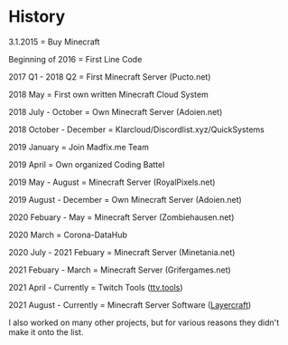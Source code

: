 # History
3.1.2015 = Buy Minecraft

Beginning of 2016 = First Line Code

2017 Q1 - 2018 Q2 = First Minecraft Server (Pucto.net)

2018 May = First own written Minecraft Cloud System

2018 July - October = Own Minecraft Server (Adoien.net)

2018 October - December = Klarcloud/Discordlist.xyz/QuickSystems

2019 January = Join Madfix.me Team

2019 April = Own organized Coding Battel

2019 May - August = Minecraft Server (RoyalPixels.net)

2019 August - December = Own Minecraft Server (Adoien.net)

2020 Febuary - May = Minecraft Server (Zombiehausen.net)

2020 March = Corona-DataHub

2020 July - 2021 Febuary = Minecraft Server (Minetania.net)

2021 Febuary - March = Minecraft Server (Grifergames.net)

2021 April - Currently = Twitch Tools ([ttv.tools](https://ttv.tools))

2021 August - Currently = Minecraft Server Software ([Layercraft](https://github.com/Layercraft))

I also worked on many other projects, but for various reasons they didn't make it onto the list.
